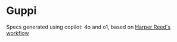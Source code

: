 # Guppi

Specs generated using copilot: 4o and o1, based on [Harper Reed's workflow](https://harper.blog/2025/02/16/my-llm-codegen-workflow-atm/)